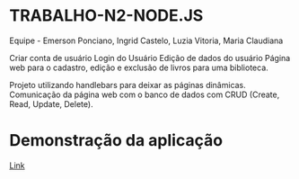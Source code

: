 # TRABALHO-N2-NODE.JS
Equipe - Emerson Ponciano, Ingrid Castelo, Luzia Vitoria, Maria Claudiana

Criar conta de usuário
Login do Usuário
Edição de dados do usuário
Página web para o cadastro, edição e exclusão de livros para uma biblioteca.

Projeto utilizando handlebars para deixar as páginas dinâmicas.
Comunicação da página web com o banco de dados com CRUD (Create, Read, Update, Delete).

<h1>Demonstração da aplicação</h1>

<a href="https://drive.google.com/file/d/1EKGtYwrRga1SgCcVCp659uEa-fHvPGky/view?usp=sharing">Link</a>

